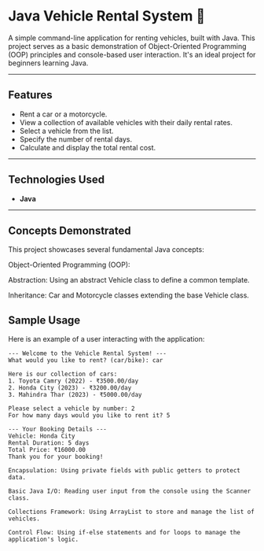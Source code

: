 # Java Vehicle Rental System 🚗

A simple command-line application for renting vehicles, built with Java. This project serves as a basic demonstration of Object-Oriented Programming (OOP) principles and console-based user interaction. It's an ideal project for beginners learning Java.

---

## Features

* Rent a car or a motorcycle.
* View a collection of available vehicles with their daily rental rates.
* Select a vehicle from the list.
* Specify the number of rental days.
* Calculate and display the total rental cost.

---

## Technologies Used

* **Java**
  
---
  
## Concepts Demonstrated
This project showcases several fundamental Java concepts:

Object-Oriented Programming (OOP):

Abstraction: Using an abstract Vehicle class to define a common template.

Inheritance: Car and Motorcycle classes extending the base Vehicle class.

## Sample Usage

Here is an example of a user interacting with the application:

```text
--- Welcome to the Vehicle Rental System! ---
What would you like to rent? (car/bike): car

Here is our collection of cars:
1. Toyota Camry (2022) - ₹3500.00/day
2. Honda City (2023) - ₹3200.00/day
3. Mahindra Thar (2023) - ₹5000.00/day

Please select a vehicle by number: 2
For how many days would you like to rent it? 5

--- Your Booking Details ---
Vehicle: Honda City
Rental Duration: 5 days
Total Price: ₹16000.00
Thank you for your booking!

Encapsulation: Using private fields with public getters to protect data.

Basic Java I/O: Reading user input from the console using the Scanner class.

Collections Framework: Using ArrayList to store and manage the list of vehicles.

Control Flow: Using if-else statements and for loops to manage the application's logic.
